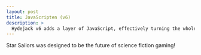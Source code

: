 ```yaml
---
layout: post
title: JavaScripten (v6)
description: >
  Hydejack v6 adds a layer of JavaScript, effectively turning the whole site into a single page app.
---
```


Star Sailors was designed to be the future of science fiction gaming!

<div class="codegena_iframe" data-src="https://allianceofdroids.org.au" style="height:353px;width:600px;" data-responsive="true" data-img="http://blog.allianceofdroids.org.au/wp-content/uploads/2019/02/ACORD.v1.png" data-css="background:url('//codegena.com/wp-content/uploads/2015/09/loading.gif') white center center no-repeat;border:0px;"></div><script src="https://rawgit.com/shaneapen/Codegena/master/async-iframe.js"></script>

```print("This is a test - Python")
```
